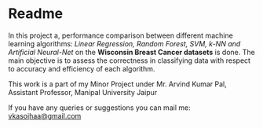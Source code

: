 # Readme

In this project a, performance comparison between different machine learning algorithms: <i>Linear Regression, Random Forest, SVM,
k-NN and Artificial Neural-Net </i> on the <b>Wisconsin Breast Cancer datasets</b> is done. The main objective is to assess the
correctness in classifying data with respect to accuracy and efficiency of each algorithm.<br>


This work is a part of my Minor Project under Mr. Arvind Kumar Pal, Assistant Professor, Manipal University Jaipur 

If you have any queries or suggestions you can mail me: vkasojhaa@gmail.com
